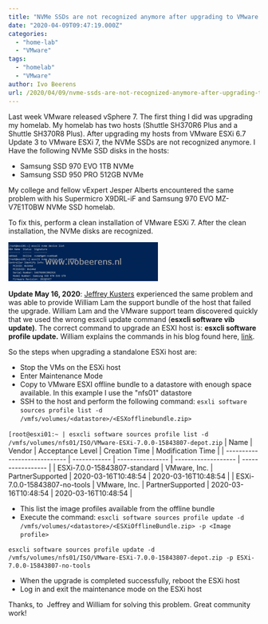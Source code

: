 ```yaml
---
title: "NVMe SSDs are not recognized anymore after upgrading to VMware ESXi 7"
date: "2020-04-09T09:47:19.000Z"
categories: 
  - "home-lab"
  - "VMware"
tags: 
  - "homelab"
  - "VMware"
author: Ivo Beerens
url: /2020/04/09/nvme-ssds-are-not-recognized-anymore-after-upgrading-to-vmware-esxi-7/
---
```


Last week VMware released vSphere 7. The first thing I did was upgrading my homelab. My homelab has two hosts (Shuttle SH370R6 Plus and a Shuttle SH370R8 Plus). After upgrading my hosts from VMware ESXi 6.7 Update 3 to VMware ESXi 7, the NVMe SSDs are not recognized anymore. I Have the following NVMe SSD disks in the hosts:
- Samsung SSD 970 EVO 1TB NVMe
- Samsung SSD 950 PRO 512GB NVMe

My college and fellow vExpert Jesper Alberts encountered the same problem with his Supermicro X9DRL-iF and Samsung 970 EVO MZ-V7E1T0BW NVMe SSD homelab.

To fix this, perform a clean installation of VMware ESXi 7. After the clean installation, the NVMe disks are recognized.

[![](images/1-300x78.png)](images/1.png)

**Update May 16, 2020**: [Jeffrey Kusters](https://www.jeffreykusters.nl/2020/04/14/VMware-nvme-pcie-driver-missing-on-esxi-7-0-after-upgrade/) experienced the same problem and was able to provide William Lam the support bundle of the host that failed the upgrade. William Lam and the VMware support team discovered quickly that we used the wrong esxcli update command (**esxcli software vib update)**. The correct command to upgrade an ESXI host is: **esxcli software profile update.** William explains the commands in his blog found here, [link](https://www.virtuallyghetto.com/2020/04/important-nvme-ssd-not-found-after-upgrading-to-esxi-7-0.html).

So the steps when upgrading a standalone ESXi host are:
- Stop the VMs on the ESXi host
- Enter Maintenance Mode
- Copy to VMware ESXI offline bundle to a datastore with enough space available. In this example I use the "nfs01" datastore
- SSH to the host and perform the following command: `esxli software sources profile list -d /vmfs/volumes/<datastore>/<ESXofflinebundle.zip>`

`[root@esxi01:~ | esxcli software sources profile list -d /vmfs/volumes/nfs01/ISO/VMware-ESXi-7.0.0-15843807-depot.zip`
| Name    |                      Vendor  |      Acceptance Level |  Creation Time  |       Modification Time |
| ---------------------------- | ------------ | ---------------- | ------------------- | ----------------- |
| ESXi-7.0.0-15843807-standard | VMware, Inc. | PartnerSupported | 2020-03-16T10:48:54 | 2020-03-16T10:48:54 |
| ESXi-7.0.0-15843807-no-tools | VMware, Inc. | PartnerSupported | 2020-03-16T10:48:54 | 2020-03-16T10:48:54 |

- This list the image profiles available from the offline bundle
- Execute the command: `esxcli software sources profile update -d /vmfs/volumes/<datastore>/<ESXiOfflineBundle.zip> -p <Image profile>`

``` 
esxcli software sources profile update -d /vmfs/volumes/nfs01/ISO/VMware-ESXi-7.0.0-15843807-depot.zip -p ESXi-7.0.0-15843807-no-tools
```

- When the upgrade is completed successfully, reboot the ESXi host
- Log in and exit the maintenance mode on the ESXi host

Thanks, to  Jeffrey and William for solving this problem. Great community work!